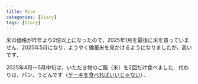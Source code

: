 ```yaml
---
title: Rice
categories: [Diary]
tags: [Diary]
---
```

米の価格が昨年より2倍以上になったので，2025年1月を最後に米を買っていません．2025年5月になり，ようやく備蓄米を見かけるようになりましたが，高いです．

2025年4月～5月中旬は，いただき物のご飯（米）を2回だけ食べました．代わりは，パン，うどんです（[ケーキを食べればいいじゃない](https://ja.wikipedia.org/wiki/%E3%82%B1%E3%83%BC%E3%82%AD%E3%82%92%E9%A3%9F%E3%81%B9%E3%82%8C%E3%81%B0%E3%81%84%E3%81%84%E3%81%98%E3%82%83%E3%81%AA%E3%81%84#%E6%97%A5%E6%9C%AC)）．